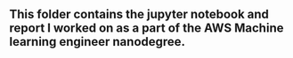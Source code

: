 ## This folder contains the jupyter notebook and report I worked on as a part of the AWS Machine learning engineer nanodegree.
